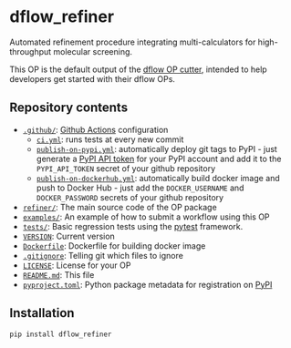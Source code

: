 # dflow_refiner

Automated refinement procedure integrating multi-calculators for high-throughput molecular screening.

This OP is the default output of the
[dflow OP cutter](https://github.com/deepmodeling/dflow-op-cutter),
intended to help developers get started with their dflow OPs.

## Repository contents

* [`.github/`](.github/): [Github Actions](https://github.com/features/actions) configuration
  * [`ci.yml`](.github/workflows/ci.yml): runs tests at every new commit
  * [`publish-on-pypi.yml`](.github/workflows/publish-on-pypi.yml): automatically deploy git tags to PyPI - just generate a [PyPI API token](https://pypi.org/help/#apitoken) for your PyPI account and add it to the `PYPI_API_TOKEN` secret of your github repository
  * [`publish-on-dockerhub.yml`](.github/workflows/publish-on-dockerhub.yml): automatically build docker image and push to Docker Hub - just add the `DOCKER_USERNAME` and `DOCKER_PASSWORD` secrets of your github repository
* [`refiner/`](refiner/): The main source code of the OP package
* [`examples/`](examples/): An example of how to submit a workflow using this OP
* [`tests/`](tests/): Basic regression tests using the [pytest](https://docs.pytest.org/en/latest/) framework.
* [`VERSION`](VERSION): Current version
* [`Dockerfile`](Dockerfile): Dockerfile for building docker image
* [`.gitignore`](.gitignore): Telling git which files to ignore
* [`LICENSE`](LICENSE): License for your OP
* [`README.md`](README.md): This file
* [`pyproject.toml`](pyproject.toml): Python package metadata for registration on [PyPI](https://pypi.org/)

## Installation

```shell
pip install dflow_refiner
```
